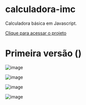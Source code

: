 # calculadora-imc

Calculadora básica em Javascript.

<a href="https://rauldiamantino.github.io/calculadora-imc/">Clique para acessar o projeto</a>

# Primeira versão ()

![image](https://user-images.githubusercontent.com/100098231/192160706-6205202e-5f38-4bed-a85e-10b3637f95f1.png)

![image](https://user-images.githubusercontent.com/100098231/192160723-a1aec2da-088d-40e7-a7cf-96479aacdbd9.png)

![image](https://user-images.githubusercontent.com/100098231/192160740-eb1d05b6-872d-44d6-a931-d2e9cecf893e.png)

![image](https://user-images.githubusercontent.com/100098231/192160749-33ff6628-3b7a-4966-a387-99e5fede5b25.png)

